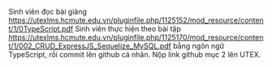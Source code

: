 Sinh viên đọc bài giảng https://utexlms.hcmute.edu.vn/pluginfile.php/1125152/mod_resource/content/1/0TypeScript.pdf
Sinh viên thực hiện theo bài tập https://utexlms.hcmute.edu.vn/pluginfile.php/1125170/mod_resource/content/1/002_CRUD_ExpressJS_Sequelize_MySQL.pdf bằng ngôn ngữ TypeScript, rồi commit lên github cá nhân.
Nộp link github mục 2 lên UTEX.
